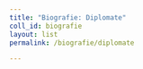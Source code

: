 ```yaml
---
title: "Biografie: Diplomate"
coll_id: biografie
layout: list
permalink: /biografie/diplomate

---
```


